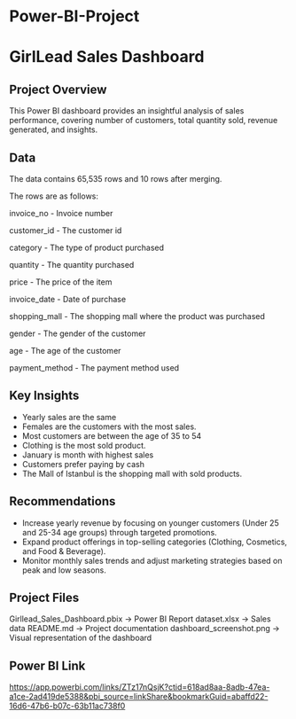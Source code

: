 # Power-BI-Project
# GirlLead Sales Dashboard
## Project Overview
This Power BI dashboard provides an insightful analysis of sales performance, covering number of customers, total quantity sold, revenue generated, and insights.

## Data
The data contains 65,535 rows and 10 rows after merging.

The rows are as follows:

invoice_no - Invoice number

customer_id - The customer id

category - The type of product purchased

quantity - The quantity purchased

price - The price of the item

invoice_date - Date of purchase

shopping_mall - The shopping mall where the product was purchased

gender - The gender of the customer

age - The age of the customer

payment_method - The payment method used

## Key Insights
- Yearly sales are the same
- Females are the customers with the most sales.
- Most customers are between the age of 35 to 54
- Clothing is the most sold product.
- January is month with highest sales
- Customers prefer paying by cash
-  The Mall of Istanbul is the shopping mall with sold products.


## Recommendations
- Increase yearly revenue by focusing on younger customers (Under 25 and 25-34 age groups) through targeted promotions.
- Expand product offerings in top-selling categories (Clothing, Cosmetics, and Food & Beverage).
- Monitor monthly sales trends and adjust marketing strategies based on peak and low seasons.

## Project Files
Girllead_Sales_Dashboard.pbix → Power BI Report
dataset.xlsx → Sales data
README.md → Project documentation
dashboard_screenshot.png → Visual representation of the dashboard

## Power BI Link
https://app.powerbi.com/links/ZTz17nQsjK?ctid=618ad8aa-8adb-47ea-a1ce-2ad419de5388&pbi_source=linkShare&bookmarkGuid=abaffd22-16d6-47b6-b07c-63b11ac738f0

